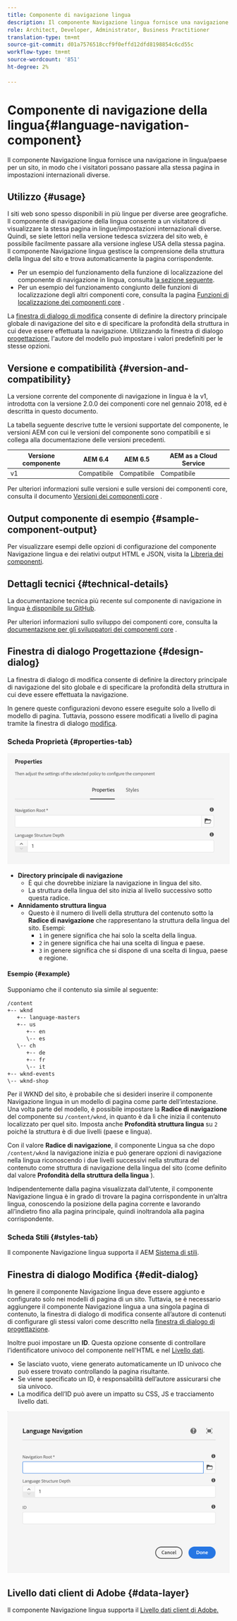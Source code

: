 ```yaml
---
title: Componente di navigazione lingua
description: Il componente Navigazione lingua fornisce una navigazione in lingua/paese per un sito, in modo che i visitatori possano passare alla stessa pagina in un’altra impostazione internazionale.
role: Architect, Developer, Administrator, Business Practitioner
translation-type: tm+mt
source-git-commit: d01a7576518ccf9f0effd12dfd8198854c6cd55c
workflow-type: tm+mt
source-wordcount: '851'
ht-degree: 2%

---
```



# Componente di navigazione della lingua{#language-navigation-component}

Il componente Navigazione lingua fornisce una navigazione in lingua/paese per un sito, in modo che i visitatori possano passare alla stessa pagina in impostazioni internazionali diverse.

## Utilizzo {#usage}

I siti web sono spesso disponibili in più lingue per diverse aree geografiche. Il componente di navigazione della lingua consente a un visitatore di visualizzare la stessa pagina in lingue/impostazioni internazionali diverse. Quindi, se siete lettori nella versione tedesca svizzera del sito web, è possibile facilmente passare alla versione inglese USA della stessa pagina. Il componente Navigazione lingua gestisce la comprensione della struttura della lingua del sito e trova automaticamente la pagina corrispondente.

* Per un esempio del funzionamento della funzione di localizzazione del componente di navigazione in lingua, consulta [la sezione seguente](#example).
* Per un esempio del funzionamento congiunto delle funzioni di localizzazione degli altri componenti core, consulta la pagina [Funzioni di localizzazione dei componenti core](/help/get-started/localization.md) .

La [finestra di dialogo di modifica](#edit-dialog) consente di definire la directory principale globale di navigazione del sito e di specificare la profondità della struttura in cui deve essere effettuata la navigazione. Utilizzando la finestra di dialogo [progettazione](#design-dialog), l&#39;autore del modello può impostare i valori predefiniti per le stesse opzioni.

## Versione e compatibilità {#version-and-compatibility}

La versione corrente del componente di navigazione in lingua è la v1, introdotta con la versione 2.0.0 dei componenti core nel gennaio 2018, ed è descritta in questo documento.

La tabella seguente descrive tutte le versioni supportate del componente, le versioni AEM con cui le versioni del componente sono compatibili e si collega alla documentazione delle versioni precedenti.

| Versione componente | AEM 6.4 | AEM 6.5 | AEM as a Cloud Service |
|--- |--- |--- |---|
| v1 | Compatibile | Compatibile | Compatibile |

Per ulteriori informazioni sulle versioni e sulle versioni dei componenti core, consulta il documento [Versioni dei componenti core](/help/versions.md) .

## Output componente di esempio {#sample-component-output}

Per visualizzare esempi delle opzioni di configurazione del componente Navigazione lingua e dei relativi output HTML e JSON, visita la [Libreria dei componenti](https://adobe.com/go/aem_cmp_library_langnav).

## Dettagli tecnici {#technical-details}

La documentazione tecnica più recente sul componente di navigazione in lingua [è disponibile su GitHub](https://adobe.com/go/aem_cmp_tech_langnav_v1).

Per ulteriori informazioni sullo sviluppo dei componenti core, consulta la [documentazione per gli sviluppatori dei componenti core](/help/developing/overview.md) .

## Finestra di dialogo Progettazione {#design-dialog}

La finestra di dialogo di modifica consente di definire la directory principale di navigazione del sito globale e di specificare la profondità della struttura in cui deve essere effettuata la navigazione.

In genere queste configurazioni devono essere eseguite solo a livello di modello di pagina. Tuttavia, possono essere modificati a livello di pagina tramite la finestra di dialogo [modifica](#edit-dialog).

### Scheda Proprietà {#properties-tab}

![Finestra di dialogo di progettazione del componente Navigazione lingua](/help/assets/language-navigation-design.png)

* **Directory principale di navigazione**
   * È qui che dovrebbe iniziare la navigazione in lingua del sito.
   * La struttura della lingua del sito inizia al livello successivo sotto questa radice.
* **Annidamento struttura lingua**
   * Questo è il numero di livelli della struttura del contenuto sotto la **Radice di navigazione** che rappresentano la struttura della lingua del sito. Esempi:
      * `1` in genere significa che hai solo la scelta della lingua.
      * `2` in genere significa che hai una scelta di lingua e paese.
      * `3` in genere significa che si dispone di una scelta di lingua, paese e regione.

#### Esempio {#example}

Supponiamo che il contenuto sia simile al seguente:

```
/content
+-- wknd
   +-- language-masters
   +-- us
      +-- en
      \-- es
   \-- ch
      +-- de
      +-- fr
      \-- it
+-- wknd-events
\-- wknd-shop
```

Per il WKND del sito, è probabile che si desideri inserire il componente Navigazione lingua in un modello di pagina come parte dell’intestazione. Una volta parte del modello, è possibile impostare la **Radice di navigazione** del componente su `/content/wknd`, in quanto è da lì che inizia il contenuto localizzato per quel sito. Imposta anche **Profondità struttura lingua** su `2` poiché la struttura è di due livelli (paese e lingua).

Con il valore **Radice di navigazione**, il componente Lingua sa che dopo `/content/wknd` la navigazione inizia e può generare opzioni di navigazione nella lingua riconoscendo i due livelli successivi nella struttura del contenuto come struttura di navigazione della lingua del sito (come definito dal valore **Profondità della struttura della lingua** ).

Indipendentemente dalla pagina visualizzata dall’utente, il componente Navigazione lingua è in grado di trovare la pagina corrispondente in un’altra lingua, conoscendo la posizione della pagina corrente e lavorando all’indietro fino alla pagina principale, quindi inoltrandola alla pagina corrispondente.

### Scheda Stili {#styles-tab}

Il componente Navigazione lingua supporta il AEM [Sistema di stili](/help/get-started/authoring.md#component-styling).

## Finestra di dialogo Modifica {#edit-dialog}

In genere il componente Navigazione lingua deve essere aggiunto e configurato solo nei modelli di pagina di un sito. Tuttavia, se è necessario aggiungere il componente Navigazione lingua a una singola pagina di contenuto, la finestra di dialogo di modifica consente all’autore di contenuti di configurare gli stessi valori come descritto nella [finestra di dialogo di progettazione](#design-dialog).

Inoltre puoi impostare un **ID**. Questa opzione consente di controllare l&#39;identificatore univoco del componente nell&#39;HTML e nel [Livello dati](/help/developing/data-layer/overview.md).

* Se lasciato vuoto, viene generato automaticamente un ID univoco che può essere trovato controllando la pagina risultante.
* Se viene specificato un ID, è responsabilità dell’autore assicurarsi che sia univoco.
* La modifica dell’ID può avere un impatto su CSS, JS e tracciamento livello dati.

![Finestra di dialogo di modifica del componente Navigazione lingua](/help/assets/language-navigation-edit.png)

## Livello dati client di Adobe {#data-layer}

Il componente Navigazione lingua supporta il [Livello dati client di Adobe.](/help/developing/data-layer/overview.md)
